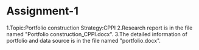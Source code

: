 # Assignment-1
1.Topic:Portfolio construction
  Strategy:CPPI
2.Research report is in the file named "Portfolio construction_CPPI.docx".
3.The detailed information of portfolio and data source is in the file named "portfolio.docx".

